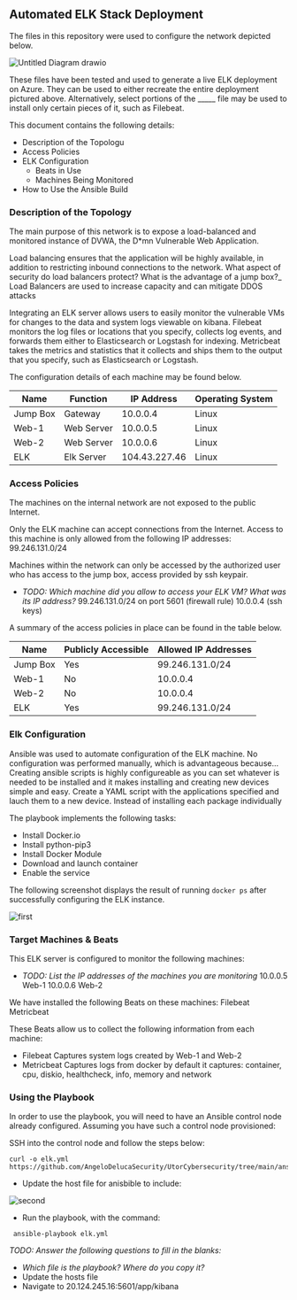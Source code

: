 ## Automated ELK Stack Deployment

The files in this repository were used to configure the network depicted below.


![Untitled Diagram drawio](https://user-images.githubusercontent.com/96212470/146653256-6d81fe39-3d7e-4251-ac24-b96ac66132dd.png)



These files have been tested and used to generate a live ELK deployment on Azure. They can be used to either recreate the entire deployment pictured above. Alternatively, select portions of the _____ file may be used to install only certain pieces of it, such as Filebeat.

This document contains the following details:
- Description of the Topologu
- Access Policies
- ELK Configuration
  - Beats in Use
  - Machines Being Monitored
- How to Use the Ansible Build


### Description of the Topology

The main purpose of this network is to expose a load-balanced and monitored instance of DVWA, the D*mn Vulnerable Web Application.

Load balancing ensures that the application will be highly available, in addition to restricting inbound connections to the network.
What aspect of security do load balancers protect? What is the advantage of a jump box?_
Load Balancers are used to increase capacity and can mitigate DDOS attacks

Integrating an ELK server allows users to easily monitor the vulnerable VMs for changes to the data and system logs viewable on kibana.
Filebeat monitors the log files or locations that you specify, collects log events, and forwards them either to Elasticsearch or Logstash for indexing.
Metricbeat takes the metrics and statistics that it collects and ships them to the output that you specify, such as Elasticsearch or Logstash.

The configuration details of each machine may be found below.

| Name     | Function    | IP Address    | Operating System |
|----------|-------------|---------------|------------------|
| Jump Box | Gateway     | 10.0.0.4      | Linux            |
| Web-1    | Web Server  | 10.0.0.5      | Linux            |
| Web-2    | Web Server  | 10.0.0.6      | Linux            |
| ELK      | Elk Server  | 104.43.227.46 | Linux            |

### Access Policies

The machines on the internal network are not exposed to the public Internet. 

Only the ELK machine can accept connections from the Internet. Access to this machine is only allowed from the following IP addresses:
99.246.131.0/24 

Machines within the network can only be accessed by the authorized user who has access to the jump box, access provided by ssh keypair.
- _TODO: Which machine did you allow to access your ELK VM? What was its IP address?_
99.246.131.0/24 on port 5601 (firewall rule)
10.0.0.4 (ssh keys)

A summary of the access policies in place can be found in the table below.

| Name     | Publicly Accessible | Allowed IP Addresses |
|----------|---------------------|----------------------|
| Jump Box | Yes                 | 99.246.131.0/24      |
| Web-1    | No                  | 10.0.0.4             |
| Web-2    | No                  | 10.0.0.4             |
| ELK      | Yes                 | 99.246.131.0/24      |

### Elk Configuration

Ansible was used to automate configuration of the ELK machine. No configuration was performed manually, which is advantageous because...
Creating ansible scripts is highly configureable as you can set whatever is needed to be installed and it makes installing and creating new devices 
simple and easy. Create a YAML script with the applications specified and lauch them to a new device. Instead of installing each package individually 

The playbook implements the following tasks:
- Install Docker.io
- Install python-pip3
- Install Docker Module
- Download and launch container
- Enable the service

The following screenshot displays the result of running `docker ps` after successfully configuring the ELK instance.

![first](https://user-images.githubusercontent.com/96212470/146652728-2ff7bdca-2ab4-443d-a624-d51638dfcce8.PNG)


### Target Machines & Beats
This ELK server is configured to monitor the following machines:
- _TODO: List the IP addresses of the machines you are monitoring_
10.0.0.5 Web-1
10.0.0.6 Web-2

We have installed the following Beats on these machines:
Filebeat
Metricbeat

These Beats allow us to collect the following information from each machine:
- Filebeat Captures system logs created by Web-1 and Web-2
- Metricbeat Captures logs from docker by default it captures: container, cpu, diskio, healthcheck, info, memory and network

### Using the Playbook
In order to use the playbook, you will need to have an Ansible control node already configured. Assuming you have such a control node provisioned: 

SSH into the control node and follow the steps below:
```
curl -o elk.yml https://github.com/AngeloDelucaSecurity/UtorCybersecurity/tree/main/ansible/elk.yml

```

- Update the host file for anisbible to include:

![second](https://user-images.githubusercontent.com/96212470/146652709-de90337a-e352-4ddf-a345-01aa08167752.PNG)


- Run the playbook, with the command:
```
 ansible-playbook elk.yml
```
_TODO: Answer the following questions to fill in the blanks:_
- _Which file is the playbook? Where do you copy it?_
- Update the hosts file
- Navigate to 20.124.245.16:5601/app/kibana


